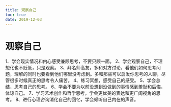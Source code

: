 ```yaml
---
title: 观察自己
toc: true
date: 2019-12-03
---
```

# 观察自己

1、学会现实情况和内心感受兼顾思考，不要只顾一面。
2、学会观察自己，不理想化也不贬低，只是观察。
3、拜名师高友，多和对方讨论，看他们如何思考问题，理解的同时也要看到他们哪里没考虑到。多和那些可以启发你思考的人聊，尽管很多时候真正的思考令人痛苦。
4、练习冥想，感受自己的感受。
5、学会总结，思考自己的思考。
6、学会不要为以前没想到没做到的事情感到羞耻和后悔，体谅自己。
7、学习艺术创作和哲学思考，学会更优美的表达和更广阔视角的思考。
8、进行心理咨询消化自己的回忆，学会倾听自己内在的声音。
